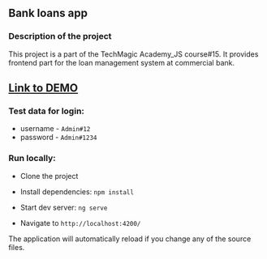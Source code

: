 ## Bank loans app

### Description of the project
This project is a part of the TechMagic Academy_JS course#15. It provides frontend part for the loan management system at commercial bank.

## [Link to DEMO](https://bank-loans-app.netlify.app/)


### Test data for login:
- username - `Admin#12`
- password - `Admin#1234`

### Run locally:

- Clone the project

- Install dependencies: `npm install`

- Start dev server: `ng serve`

- Navigate to `http://localhost:4200/`

The application will automatically reload if you change any of the source files.
